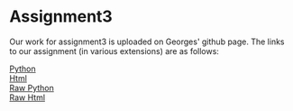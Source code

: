 # Assignment3

Our work for assignment3 is uploaded on Georges' github page. The links to our assignment (in various extensions) are as follows:

[Python](http://nbviewer.jupyter.org/github/georgesdeboeck/Assignment3/blob/gh-pages/Assignment-3.ipynb)  
[Html](http://georgesdeboeck.github.io/Assignment3/Assignment-3.html)  
[Raw Python](https://raw.githubusercontent.com/GeorgesdeBoeck/Assignment3/gh-pages/Assignment-3.ipynb)  
[Raw Html](https://github.com/GeorgesdeBoeck/Assignment3/blob/gh-pages/Assignment-3.html)  
